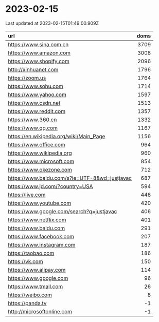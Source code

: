 # 2023-02-15

<!-- BEGIN -->
Last updated at 2023-02-15T01:49:00.909Z

url | doms
:- | -:
https://www.sina.com.cn | 3709
https://www.amazon.com | 3008
https://www.shopify.com | 2096
http://xinhuanet.com | 1796
https://zoom.us | 1764
https://www.sohu.com | 1714
https://www.yahoo.com | 1597
https://www.csdn.net | 1513
https://www.reddit.com | 1357
https://www.360.cn | 1332
https://www.qq.com | 1167
https://en.wikipedia.org/wiki/Main_Page | 1156
https://www.office.com | 964
https://www.wikipedia.org | 960
https://www.microsoft.com | 854
https://www.okezone.com | 712
https://www.baidu.com/s?ie=UTF-8&wd=justjavac | 687
https://www.jd.com/?country=USA | 594
https://live.com | 446
https://www.youtube.com | 420
https://www.google.com/search?q=justjavac | 406
https://www.netflix.com | 401
https://www.baidu.com | 291
https://www.facebook.com | 207
https://www.instagram.com | 187
https://taobao.com | 186
https://vk.com | 150
https://www.alipay.com | 114
https://www.google.com | 96
https://www.tmall.com | 26
https://weibo.com | 8
https://panda.tv | -1
http://microsoftonline.com | -1
<!-- END -->
